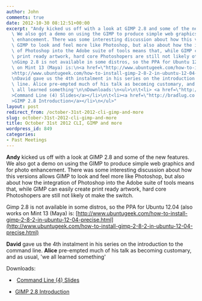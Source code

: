 ```yaml
---
author: John
comments: true
date: 2012-10-30 08:12:51+00:00
excerpt: "Andy kicked us off with a look at GIMP 2.8 and some of the new features.\
  \ We also got a demo on using the GIMP to produce simple web graphics and for photo\
  \ enhancement. There was some interesting discussion about how this versions allows\
  \ GIMP to look and feel more like Photoshop, but also about how the integration\
  \ of Photoshop into the Adobe suite of tools means that, while GIMP can easily create\
  \ print ready artwork, hard core Photoshopers are still not likely ot make the switch.\n\
  \nGimp 2.8 is not available in some distros, so the PPA for Ubuntu 12.04 (also works\
  \ on Mint 13 (Maya) is:\n<a href=\"http://www.ubuntugeek.com/how-to-install-gimp-2-8-2-in-ubuntu-12-04-precise.html\"\
  >http://www.ubuntugeek.com/how-to-install-gimp-2-8-2-in-ubuntu-12-04-precise.html</a>\n\
  \nDavid gave us the 4th instalment in his series on the introduction to the command\
  \ line. Alice pre-empted much of his talk as becoming customary, and as usual, 'we\
  \ all learned something'\n\nDownloads:\n<ul>\n\t<li> <a href=\"http://bradlug.co.uk/blog/2012/10/30/files/CLI_Part_4_slides.odp\"\
  >Command Line (4) Slides</a></li>\n\t<li><a href=\"http://bradlug.co.uk/blog/2012/10/30/files/GIMP_Intro.odp\"\
  >GIMP 2.8 Introduction</a></li>\n</ul>"
layout: post
redirect_from: /october-31st-2012-cli-gimp-and-more
slug: october-31st-2012-cli-gimp-and-more
title: October 31st 2012 CLI, GIMP and more
wordpress_id: 849
categories:
- Past Meetings
---
```


<strong>Andy</strong> kicked us off with a look at GIMP 2.8 and some of the new features. We also got a demo on using the GIMP to produce simple web graphics and for photo enhancement. There was some interesting discussion about how this versions allows GIMP to look and feel more like Photoshop, but also about how the integration of Photoshop into the Adobe suite of tools means that, while GIMP can easily create print ready artwork, hard core Photoshopers are still not likely ot make the switch.

Gimp 2.8 is not available in some distros, so the PPA for Ubuntu 12.04 (also works on Mint 13 (Maya) is:
[http://www.ubuntugeek.com/how-to-install-gimp-2-8-2-in-ubuntu-12-04-precise.html](http://www.ubuntugeek.com/how-to-install-gimp-2-8-2-in-ubuntu-12-04-precise.html)

<strong>David</strong> gave us the 4th instalment in his series on the introduction to the command line. <strong>Alice</strong> pre-empted much of his talk as becoming customary, and as usual, 'we all learned something'

Downloads:



	
  *  [Command Line (4) Slides](http://bradlug.co.uk/blog/2012/10/30/files/CLI_Part_4_slides.odp)

	
  * [GIMP 2.8 Introduction](http://bradlug.co.uk/blog/2012/10/30/files/GIMP_Intro.odp)


